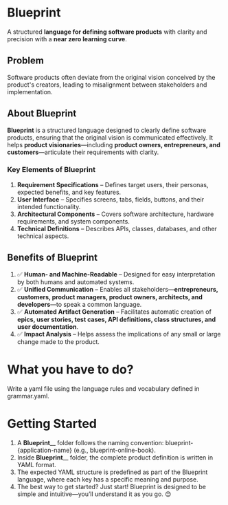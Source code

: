 # **Blueprint**  
A structured **language for defining software products** with clarity and precision with a **near zero learning curve**. 

## **Problem**  
Software products often deviate from the original vision conceived by the product's creators, leading to misalignment between stakeholders and implementation.

## **About Blueprint**  
**Blueprint** is a structured language designed to clearly define software products, ensuring that the original vision is communicated effectively. It helps **product visionaries**—including **product owners, entrepreneurs, and customers**—articulate their requirements with clarity.

### **Key Elements of Blueprint**  
1. **Requirement Specifications** – Defines target users, their personas, expected benefits, and key features.  
2. **User Interface** – Specifies screens, tabs, fields, buttons, and their intended functionality.  
3. **Architectural Components** – Covers software architecture, hardware requirements, and system components.  
4. **Technical Definitions** – Describes APIs, classes, databases, and other technical aspects.

## **Benefits of Blueprint**  
1. ✅ **Human- and Machine-Readable** – Designed for easy interpretation by both humans and automated systems.  
2. ✅ **Unified Communication** – Enables all stakeholders—**entrepreneurs, customers, product managers, product owners, architects, and developers**—to speak a common language.  
3. ✅ **Automated Artifact Generation** – Facilitates automatic creation of **epics, user stories, test cases, API definitions, class structures, and user documentation**.  
4. ✅ **Impact Analysis** – Helps assess the implications of any small or large change made to the product.  

# What you have to do?
Write a yaml file using the language rules and vocabulary defined in grammar.yaml. 

# Getting Started
1. A **Blueprint**__ folder follows the naming convention: blueprint-{application-name} (e.g., blueprint-online-book).
2. Inside **Blueprint**__ folder, the complete product definition is written in YAML format.
3. The expected YAML structure is predefined as part of the Blueprint language, where each key has a specific meaning and purpose.
4. The best way to get started? Just start! Blueprint is designed to be simple and intuitive—you’ll understand it as you go. 😊
